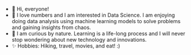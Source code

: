 - 👋 Hi, everyone!
- 👀 I love numbers and I am interested in Data Science. I am enjoying doing data analysis using machine learning models to solve problems and gaining insights from chaos.
- 🌱 I am curious by nature. Learning is a life-long process and I will never stop wondering about new technology and innovations.
- ✨ Hobbies:  Hiking, travel, movies, and eat! :)


<!---
cyl7621/cyl7621 is a ✨ special ✨ repository because its `README.md` (this file) appears on your GitHub profile.
You can click the Preview link to take a look at your changes.
--->
